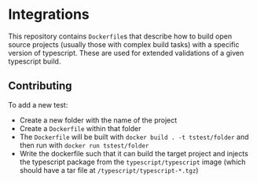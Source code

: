 Integrations
============

This repository contains `Dockerfile`s that describe how to build open source projects (usually those with complex build tasks) with a specific version of typescript. These are used for extended validations of a given typescript build.

Contributing
-----------

To add a new test:
* Create a new folder with the name of the project
* Create a `Dockerfile` within that folder
* The `Dockerfile` will be built with `docker build . -t tstest/folder` and then run with `docker run tstest/folder`
* Write the dockerfile such that it can build the target project and injects the typescript package from the `typescript/typescript` image (which should have a tar file at `/typescript/typescript-*.tgz`)
